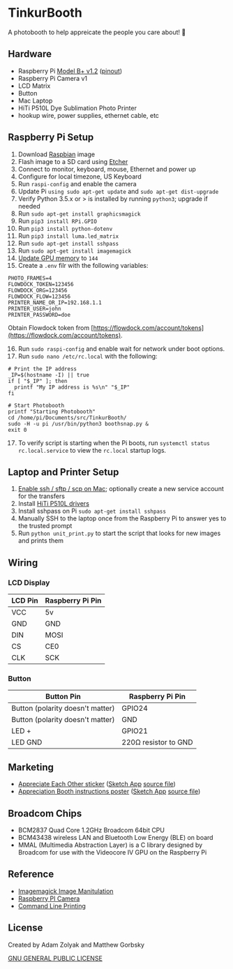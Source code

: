 # TinkurBooth

A photobooth to help appreicate the people you care about! 🙌

## Hardware

- Raspberry Pi [Model B+ v1.2](https://www.raspberrypi.org/products/raspberry-pi-3-model-b/) ([pinout](https://www.jameco.com/Jameco/workshop/circuitnotes/raspberry_pi_circuit_note_fig2.jpg))
- Raspberry Pi Camera v1
- LCD Matrix
- Button
- Mac Laptop
- HiTi P510L Dye Sublimation Photo Printer
- hookup wire, power supplies, ethernet cable, etc

## Raspberry Pi Setup

1. Download [Raspbian](https://www.raspberrypi.org/downloads/raspbian/) image
2. Flash image to a SD card using [Etcher](https://www.balena.io/etcher/)
3. Connect to monitor, keyboard, mouse, Ethernet and power up
4. Configure for local timezone, US Keyboard
5. Run `raspi-config` and enable the camera
6. Update Pi `using sudo apt-get update` and `sudo apt-get dist-upgrade`
7. Verify Python 3.5.x or > is installed by running `python3`; upgrade if needed
8. Run `sudo apt-get install graphicsmagick`
9. Run `pip3 install RPi.GPIO`
10. Run `pip3 install python-dotenv`
11. Run `pip3 install luma.led_matrix`
12. Run `sudo apt-get install sshpass`
13. Run `sudo apt-get install imagemagick`
14. [Update GPU memory](https://raspberrypi.stackexchange.com/questions/13764/what-causes-enospc-error-when-using-the-raspberry-pi-camera-module) to `144`
15. Create a `.env` filr with the following variables:

```
PHOTO_FRAMES=4
FLOWDOCK_TOKEN=123456
FLOWDOCK_ORG=123456
FLOWDOCK_FLOW=123456
PRINTER_NAME_OR_IP=192.168.1.1
PRINTER_USER=john
PRINTER_PASSWORD=doe
```

Obtain Flowdock token from [https://flowdock.com/account/tokens](https://flowdock.com/account/tokens).

16. Run `sudo raspi-config` and enable wait for network under boot options.
17. Run `sudo nano /etc/rc.local` with the following:

```
# Print the IP address
_IP=$(hostname -I) || true
if [ "$_IP" ]; then
  printf "My IP address is %s\n" "$_IP"
fi

# Start Photobooth
printf "Starting Photobooth"
cd /home/pi/Documents/src/TinkurBooth/
sudo -H -u pi /usr/bin/python3 boothsnap.py &
exit 0
```

17. To verify script is starting when the Pi boots, run `systemctl status rc.local.service` to view the `rc.local` startup logs.

## Laptop and Printer Setup

1. [Enable ssh / sftp / scp on Mac](https://www.maciverse.com/how-to-turn-on-your-macs-sftp.html); optionally create a new service account for the transfers
2. Install [HiTi P510L drivers](http://download.hiti.com/index.asp)
3. Install sshpass on Pi `sudo apt-get install sshpass`
4. Manually SSH to the laptop once from the Raspberry Pi to answer yes to the trusted prompt
5. Run `python unit_print.py` to start the script that looks for new images and prints them

## Wiring

### LCD Display

| LCD Pin | Raspberry Pi Pin |
| ------- | ---------------- |
| VCC     | 5v               |
| GND     | GND              |
| DIN     | MOSI             |
| CS      | CE0              |
| CLK     | SCK              |

### Button

| Button Pin                       | Raspberry Pi Pin     |
| -------------------------------- | -------------------- |
| Button (polarity doesn't matter) | GPIO24               |
| Button (polarity doesn't matter) | GND                  |
| LED +                            | GPIO21               |
| LED GND                          | 220Ω resistor to GND |

## Marketing

- [Appreciate Each Other sticker](/marketing/AppreciateOneAnotherSticker.png) ([Sketch App](https://www.sketchapp.com/) [source file](/marketing/AppreciationBoothPoster.sketch))
- [Appreciation Booth instructions poster](/marketing/AppreciationBoothPoster.png) ([Sketch App](https://www.sketchapp.com/) [source file](/marketing/AppreciationOneAnothersticker.sketch))

## Broadcom Chips

- BCM2837 Quad Core 1.2GHz Broadcom 64bit CPU
- BCM43438 wireless LAN and Bluetooth Low Energy (BLE) on board
- MMAL (Multimedia Abstraction Layer) is a C library designed by Broadcom for use with the Videocore IV GPU on the Raspberry Pi

## Reference

- [Imagemagick Image Manitulation](https://imagemagick.org/script/command-line-processing.php)
- [Raspberry PI Camera](https://www.raspberrypi.org/documentation/raspbian/applications/camera.md)
- [Command Line Printing](https://www.cups.org/doc/options.html)

## License

Created by Adam Zolyak and Matthew Gorbsky

[GNU GENERAL PUBLIC LICENSE](LICENSE)
